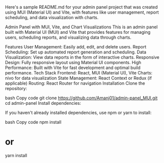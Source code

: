 
Here's a sample README.md for your admin panel project that was created using MUI (Material UI) and Vite, with features like user management, report scheduling, and data visualization with charts.

Admin Panel with MUI, Vite, and Chart Visualizations
This is an admin panel built with Material UI (MUI) and Vite that provides features for managing users, scheduling reports, and visualizing data through charts.

Features
User Management: Easily add, edit, and delete users.
Report Scheduling: Set up automated report generation and scheduling.
Data Visualization: View data reports in the form of interactive charts.
Responsive Design: Fully responsive layout using Material UI components.
High Performance: Built with Vite for fast development and optimal build performance.
Tech Stack
Frontend: React, MUI (Material UI), Vite
Charts: nivo for data visualization
State Management: React Context or Redux (if applicable)
Routing: React Router for navigation
Installation
Clone the repository:

bash
Copy code
git clone https://github.com/Amanj01/admin-panel_MUI.git
cd admin-panel
Install dependencies:

If you haven't already installed dependencies, use npm or yarn to install:

bash
Copy code
npm install
# or
yarn install